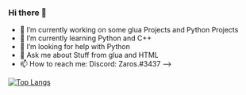 ### Hi there 👋

- 🔭 I’m currently working on some glua Projects and Python Projects
- 🌱 I’m currently learning Python and C++
- 🤔 I’m looking for help with Python
- 💬 Ask me about Stuff from glua and HTML
- 📫 How to reach me: Discord: Zaros.#3437
-->

[![Top Langs](https://github-readme-stats.vercel.app/api/top-langs/?username=sozialstunde&layout=compact)](https://github.com/anuraghazra/github-readme-stats)
